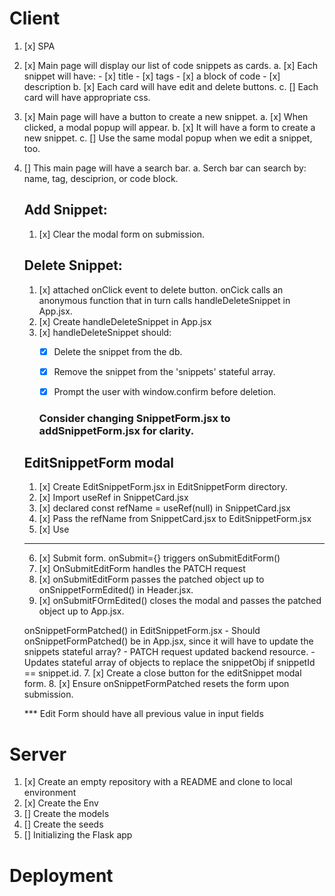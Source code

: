 
# Client 

1. [x] SPA
2. [x] Main page will display our list of code snippets as cards. 
    a. [x] Each snippet will have:
        - [x] title
        - [x] tags
        - [x] a block of code
        - [x] description 
    b. [x] Each card will have edit and delete buttons.
    c. [] Each card will have appropriate css.  
3. [x] Main page will have a button to create a new snippet. 
    a. [x] When clicked, a modal popup will appear. 
    b. [x] It will have a form to create a new snippet. 
    c. [] Use the same modal popup when we edit a snippet, too. 
4. [] This main page will have a search bar. 
    a. Serch bar can search by: name, tag, desciprion, or code block.  


    ## Add Snippet:
    1. [x] Clear the modal form on submission. 


    ## Delete Snippet:
    1. [x] attached onClick event to delete button. onCick calls an anonymous function that in turn calls handleDeleteSnippet in App.jsx. 
    2. [x] Create handleDeleteSnippet in App.jsx
    3. [x] handleDeleteSnippet should:
        - [x] Delete the snippet from the db. 
        - [x] Remove the snippet from the 'snippets' stateful array. 
        - [x] Prompt the user with window.confirm before deletion. 


        ### Consider changing SnippetForm.jsx to addSnippetForm.jsx for clarity. 
        


    ## EditSnippetForm modal 
    1. [x] Create EditSnippetForm.jsx in EditSnippetForm directory. 
    2. [x] Import useRef in SnippetCard.jsx
    3. [x] declared const refName = useRef(null) in SnippetCard.jsx  
    4. [x] Pass the refName from SnippetCard.jsx to EditSnippetForm.jsx
    5. [x] Use <dialog ref={refName}> on <form></form> element jsx in EditSnippetForm.jsx
      Add a callback function to be called when the edit button is clicked. This function will display the modal: 
      const onEditButtonClick = () => {
        editRef.current.showModal();
    }

    __________________________________________________________________________________________________
    
    
    6. [x] Submit form. onSubmit={} triggers onSubmitEditForm()
    7. [x] OnSubmitEditForm handles the PATCH request
    8. [x] onSubmitEditForm passes the patched object up to onSnippetFormEdited() in Header.jsx.
    9. [x] onSubmitFOrmEdited() closes the modal and passes the patched object up to App.jsx.  
    
    
    onSnippetFormPatched() in EditSnippetForm.jsx 
        - Should onSnippetFormPatched() be in App.jsx, since it will have to update the snippets stateful array? 
        - PATCH request updated backend resource. 
        - Updates stateful array of objects to replace the snippetObj if snippetId == snippet.id. 
    7. [x] Create a close button for the editSnippet modal form. 
    8. [x] Ensure onSnippetFormPatched resets the form upon submission. 

    *** Edit Form should have all previous value in input fields 


# Server 
1. [x] Create an empty repository with a README and clone to local environment 
2. [x] Create the Env
4. [] Create the models
5. [] Create the seeds
6. [] Initializing the Flask app

# Deployment 
